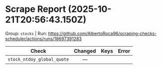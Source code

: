 # Scrape Report (2025-10-21T20:56:43.150Z)

Group: `stocks`  |  Run: https://github.com/AlbertoRoca96/scraping-checks-scheduler/actions/runs/18697391283

| Check | Changed | Keys | Error |
|---|:---:|:--|:--|
| `stock_ntdoy_global_quote` | — |  |  |
